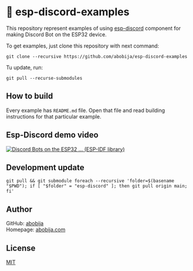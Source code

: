 # :robot: esp-discord-examples

This repository represent examples of using [esp-discord](https://github.com/abobija/esp-discord) component for making Discord Bot on the ESP32 device.

To get examples, just clone this repository with next command:

```
git clone --recursive https://github.com/abobija/esp-discord-examples
```

Tu update, run:

```
git pull --recurse-submodules
```

## How to build

Every example has `README.md` file. Open that file and read building instructions for that particular example.

## Esp-Discord demo video

[![Discord Bots on the ESP32 ... (ESP-IDF library)](https://img.youtube.com/vi/p5qzRH2abvw/mqdefault.jpg)](https://www.youtube.com/watch?v=p5qzRH2abvw)

## Development update

```
git pull && git submodule foreach --recursive 'folder=$(basename "$PWD"); if [ "$folder" = "esp-discord" ]; then git pull origin main; fi'
```

## Author

GitHub: [abobija](https://github.com/abobija)<br>
Homepage: [abobija.com](https://abobija.com)

## License

[MIT](LICENSE)
